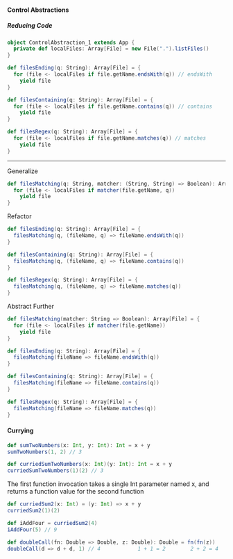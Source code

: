 #### Control Abstractions

##### Reducing Code
```scala
object ControlAbstraction_1 extends App {
  private def localFiles: Array[File] = new File(".").listFiles()
}
```
```scala
def filesEnding(q: String): Array[File] = {
  for (file <- localFiles if file.getName.endsWith(q)) // endsWith
    yield file
}
```
```scala
def filesContaining(q: String): Array[File] = {
  for (file <- localFiles if file.getName.contains(q)) // contains
    yield file
}
```
```scala
def filesRegex(q: String): Array[File] = {
  for (file <- localFiles if file.getName.matches(q)) // matches
    yield file
}
```
<hr/>

Generalize
```scala
def filesMatching(q: String, matcher: (String, String) => Boolean): Array[File] = {
  for (file <- localFiles if matcher(file.getName, q))
    yield file
}
```

Refactor
```scala
def filesEnding(q: String): Array[File] = {
  filesMatching(q, (fileName, q) => fileName.endsWith(q))
}

def filesContaining(q: String): Array[File] = {
  filesMatching(q, (fileName, q) => fileName.contains(q))
}

def filesRegex(q: String): Array[File] = {
  filesMatching(q, (fileName, q) => fileName.matches(q))
}
```

Abstract Further
```scala
def filesMatching(matcher: String => Boolean): Array[File] = {
  for (file <- localFiles if matcher(file.getName))
    yield file
}
```
```scala
def filesEnding(q: String): Array[File] = {
  filesMatching(fileName => fileName.endsWith(q))
}

def filesContaining(q: String): Array[File] = {
  filesMatching(fileName => fileName.contains(q))
}

def filesRegex(q: String): Array[File] = {
  filesMatching(fileName => fileName.matches(q))
}
```

#### Currying
```scala
def sumTwoNumbers(x: Int, y: Int): Int = x + y
sumTwoNumbers(1, 2) // 3

def curriedSumTwoNumbers(x: Int)(y: Int): Int = x + y
curriedSumTwoNumbers(1)(2) // 3
```
The first function invocation takes a single Int parameter named x, and returns a function
value for the second function
```scala
def curriedSum2(x: Int) = (y: Int) => x + y
curriedSum2(1)(2)

def iAddFour = curriedSum2(4)
iAddFour(5) // 9

def doubleCall(fn: Double => Double, z: Double): Double = fn(fn(z))
doubleCall(d => d + d, 1) // 4            1 + 1 = 2        2 + 2 = 4
```




